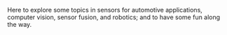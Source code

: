 Here to explore some topics in sensors for automotive applications, computer vision, sensor fusion, and robotics; and to have some fun along the way.

<!---
vicrion/vicrion is a ✨ special ✨ repository because its `README.md` (this file) appears on your GitHub profile.
You can click the Preview link to take a look at your changes.
--->
